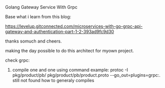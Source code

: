 
Golang Gateway Service With Grpc

Base what i learn from this blog: 

https://levelup.gitconnected.com/microservices-with-go-grpc-api-gateway-and-authentication-part-1-2-393ad9fc9d30

thanks somuch and cheers.

making the day possible to do this architect for myown project.

check grpc:

1. compile one and one using command example: protoc -I pkg/product/pb/ pkg/product/pb/product.proto --go_out=plugins=grpc:.
    still not found how to generaly compiles